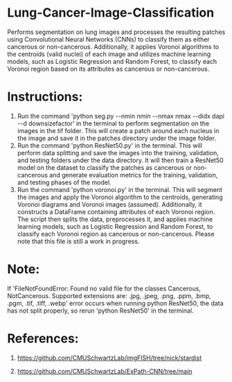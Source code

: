 # Lung-Cancer-Image-Classification

Performs segmentation on lung images and processes the resulting patches using Convolutional Neural Networks (CNNs) to classify them as either cancerous or non-cancerous. Additionally, it applies Voronoi algorithms to the centroids (valid nuclei) of each image and utilizes machine learning models, such as Logistic Regression and Random Forest, to classify each Voronoi region based on its attributes as cancerous or non-cancerous.

# Instructions:
  1) Run the command 'python seg.py --nmin nmin --nmax nmax --didx dapi --d downsizefactor' in the terminal to perform segmentation on the images in the tif folder. This will create a patch around
     each nucleus in the image and save it in the patches directory under the image folder.
  2) Run the command 'python ResNet50.py' in the terminal. This will perform data splitting and save the images into the training, validation, and testing folders under the data directory. It will
     then train a ResNet50 model on the dataset to classify the patches as cancerous or non-cancerous and generate evaluation metrics for the training, validation, and testing phases of the model.
  3) Run the command 'python voronoi.py' in the terminal. This will segment the images and apply the Voronoi algorithm to the centroids, generating Voronoi diagrams and Voronoi images (assumed). Additionally, it constructs a DataFrame containing attributes of each Voronoi region. The script then splits the data, preprocesses it, and applies machine learning models, such as Logistic Regression and Random Forest, to classify each Voronoi region as cancerous or non-cancerous. Please note that this file is still a work in progress.

# Note:
  If 'FileNotFoundError: Found no valid file for the classes Cancerous, NotCancerous. Supported extensions are: .jpg, .jpeg, .png, .ppm, .bmp, .pgm, .tif, .tiff, .webp' error occurs when running
  python ResNet50, the data has not split properly, so rerun 'python ResNet50' in the terminal.

# References:
  1) https://github.com/CMUSchwartzLab/imgFISH/tree/nick/stardist
  
  2) https://github.com/CMUSchwartzLab/ExPath-CNN/tree/main
